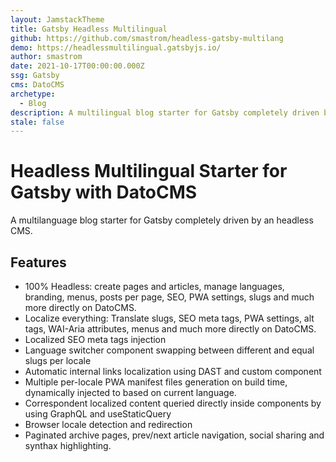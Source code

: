 ```yaml
---
layout: JamstackTheme
title: Gatsby Headless Multilingual
github: https://github.com/smastrom/headless-gatsby-multilang
demo: https://headlessmultilingual.gatsbyjs.io/
author: smastrom
date: 2021-10-17T00:00:00.000Z
ssg: Gatsby
cms: DatoCMS
archetype:
  - Blog
description: A multilingual blog starter for Gatsby completely driven by an headless CMS.
stale: false
---
```


# Headless Multilingual Starter for Gatsby with DatoCMS

A multilanguage blog starter for Gatsby completely driven by an headless CMS.

## Features

- 100% Headless: create pages and articles, manage languages, branding, menus, posts per page, SEO, PWA settings, slugs and much more directly on DatoCMS.
- Localize everything: Translate slugs, SEO meta tags, PWA settings, alt tags, WAI-Aria attributes, menus and much more directly on DatoCMS.
- Localized SEO meta tags injection
- Language switcher component swapping between different and equal slugs per locale
- Automatic internal links localization using DAST and custom <Navigator /> component
- Multiple per-locale PWA manifest files generation on build time, dynamically injected to <head /> based on current language.
- Correspondent localized content queried directly inside components by using GraphQL and useStaticQuery
- Browser locale detection and redirection
- Paginated archive pages, prev/next article navigation, social sharing and synthax highlighting.

